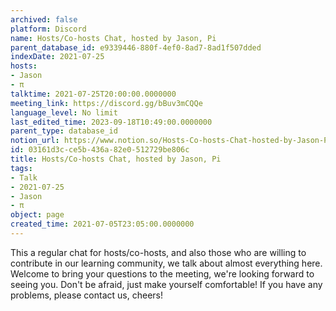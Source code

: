```yaml
---
archived: false
platform: Discord
name: Hosts/Co-hosts Chat, hosted by Jason, Pi
parent_database_id: e9339446-880f-4ef0-8ad7-8ad1f507dded
indexDate: 2021-07-25
hosts:
- Jason
- π
talktime: 2021-07-25T20:00:00.0000000
meeting_link: https://discord.gg/bBuv3mCQQe
language_level: No limit
last_edited_time: 2023-09-18T10:49:00.0000000
parent_type: database_id
notion_url: https://www.notion.so/Hosts-Co-hosts-Chat-hosted-by-Jason-Pi-03161d3cce5b436a82e0512729be806c
id: 03161d3c-ce5b-436a-82e0-512729be806c
title: Hosts/Co-hosts Chat, hosted by Jason, Pi
tags:
- Talk
- 2021-07-25
- Jason
- π
object: page
created_time: 2021-07-05T23:05:00.0000000
---
```







This a regular chat for hosts/co-hosts, and also those who are willing to contribute in our learning community, we talk about almost everything here. Welcome to bring your questions to the meeting, we're looking forward to seeing you. Don't be afraid, just make yourself comfortable!
If you have any problems, please contact us, cheers!




